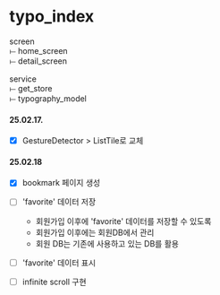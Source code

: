 # typo_index

screen  
⟝ home_screen  
⟝ detail_screen

service  
⟝ get_store  
⟝ typography_model

#### 25.02.17.

- [x] GestureDetector > ListTile로 교체

#### 25.02.18

- [x] bookmark 페이지 생성

- [ ] 'favorite' 데이터 저장
  - 회원가입 이후에 'favorite' 데이터를 저장할 수 있도록
  - 회원가입 이후에는 회원DB에서 관리
  - 회원 DB는 기존에 사용하고 있는 DB를 활용
- [ ] 'favorite' 데이터 표시
- [ ] infinite scroll 구현
